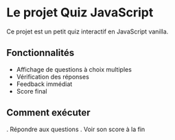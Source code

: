 # Le projet Quiz JavaScript

Ce projet est un petit quiz interactif en JavaScript vanilla.

## Fonctionnalités

- Affichage de questions à choix multiples
- Vérification des réponses
- Feedback immédiat
- Score final

## Comment exécuter

. Répondre aux questions
. Voir son score à la fin
